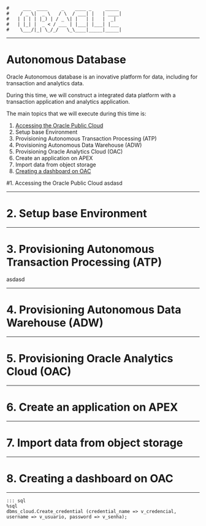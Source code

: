     #     ___  ____     _    ____ _     _____
    #    / _ \|  _ \   / \  / ___| |   | ____|
    #   | | | | |_) | / _ \| |   | |   |  _|
    #   | |_| |  _ < / ___ | |___| |___| |___
    #    \___/|_| \_/_/   \_\____|_____|_____|
***

# Autonomous Database

Oracle Autonomous database is an inovative platform for data, including for transaction and analytics data.

During this time, we will construct a integrated data platform with a transaction application and analytics application.

The main topics that we will execute during this time is:

1. [ Accessing the Oracle Public Cloud ](#1)
2. Setup base Environment
3. Provisioning Autonomous Transaction Processing (ATP)
4. Provisioning Autonomous Data Warehouse (ADW)
5. Provisioning Oracle Analytics Cloud (OAC)
6. Create an application on APEX
7. Import data from object storage
8. [ Creating a dashboard on OAC ](#8)

<a name="1"></a>
#1. Accessing the Oracle Public Cloud
asdasd
<!-- blank line -->
----
<!-- blank line -->
<a name="2"></a>
# 2. Setup base Environment

<!-- blank line -->
----
<!-- blank line -->
<a name="3"></a>
# 3. Provisioning Autonomous Transaction Processing (ATP)
asdasd

<!-- blank line -->
----
<!-- blank line -->
<a name="4"></a>
# 4. Provisioning Autonomous Data Warehouse (ADW)

<!-- blank line -->
----
<!-- blank line -->
<a name="5"></a>
# 5. Provisioning Oracle Analytics Cloud (OAC)

<!-- blank line -->
----
<!-- blank line -->
<a name="6"></a>
# 6. Create an application on APEX

<!-- blank line -->
----
<!-- blank line -->
<a name="7"></a>
# 7. Import data from object storage

<!-- blank line -->
----
<!-- blank line -->
<a name="8"></a>
# 8. Creating a dashboard on OAC

<!-- blank line -->
----
<!-- blank line -->

```
::: sql
%sql
dbms_cloud.Create_credential (credential_name => v_credencial, username => v_usuario, password => v_senha); 

```

